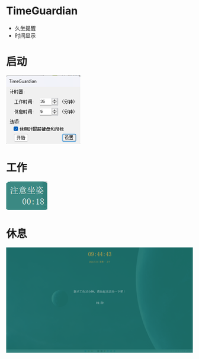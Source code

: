 # TimeGuardian
  - 久坐提醒
  - 时间显示
# 启动
![启动](https://github.com/zhtdbobo/TimeGuardian/blob/main/start.png)
# 工作
![work](https://github.com/zhtdbobo/TimeGuardian/blob/main/work.png)
# 休息
![rest](https://github.com/zhtdbobo/TimeGuardian/blob/main/rest.png)
